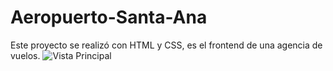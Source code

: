 # Aeropuerto-Santa-Ana

Este proyecto se realizó con HTML y CSS, es el frontend  de una agencia de vuelos.
![ Vista Principal ](https://drive.google.com/file/d/1K8qz02FH-UBmX9JTguJsOtM2O8sbrtbX/view?usp=sharing.png)